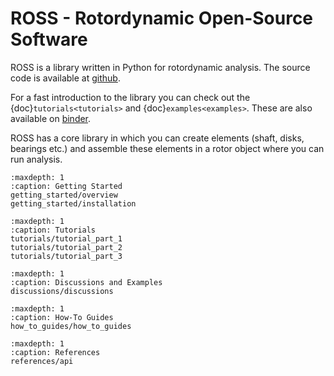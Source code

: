 # ROSS - Rotordynamic Open-Source Software

ROSS is a library written in Python for rotordynamic analysis. The source code is
available at [github](https://github.com/ross-rotordynamics/ross).

For a fast introduction to the library you can check out the {doc}`tutorials<tutorials>`
and {doc}`examples<examples>`. These are also available on [binder](https://mybinder.org/v2/gh/ross-rotordynamics/ross/0.4?filepath=%2Fdocs%2Fexamples).

ROSS has a core library in which you can create elements (shaft, disks, bearings etc.) and assemble these elements in a rotor object where you can run analysis. 

```{toctree}
:maxdepth: 1
:caption: Getting Started
getting_started/overview
getting_started/installation
```

```{toctree}
:maxdepth: 1
:caption: Tutorials
tutorials/tutorial_part_1
tutorials/tutorial_part_2
tutorials/tutorial_part_3
```

```{toctree}
:maxdepth: 1
:caption: Discussions and Examples
discussions/discussions
```

```{toctree}
:maxdepth: 1
:caption: How-To Guides
how_to_guides/how_to_guides
```

```{toctree}
:maxdepth: 1
:caption: References
references/api
```